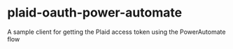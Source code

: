 # plaid-oauth-power-automate
A sample client for getting the Plaid access token using the PowerAutomate flow

